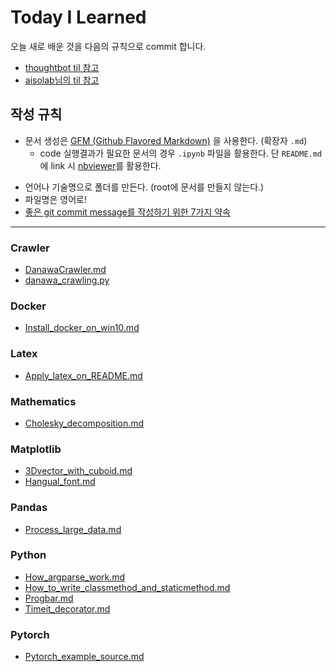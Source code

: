 # Today I Learned
오늘 새로 배운 것을 다음의 규칙으로 commit 합니다.
- [thoughtbot til 참고](https://github.com/thoughtbot/til)
- [aisolab님의 til 참고](https://github.com/aisolab/TIL)

## 작성 규칙
- 문서 생성은 [GFM (Github Flavored Markdown)](https://help.github.com/articles/github-flavored-markdown/) 을 사용한다. (확장자 `.md`)
	+ code 실행결과가 필요한 문서의 경우 `.ipynb` 파일을 활용한다. 단 `README.md`에 link 시 [nbviewer](https://nbviewer.jupyter.org/)를 활용한다.
* 언어나 기술명으로 폴더를 만든다. (root에 문서를 만들지 않는다.)
* 파일명은 영어로!
* [좋은 git commit message를 작성하기 위한 7가지 약속](http://meetup.toast.com/posts/106)

---
### Crawler
- [DanawaCrawler.md](https://github.com/jinmang2/bring_it_on/blob/master/TIL/Crawler/DanawaCrawler.md)
- [danawa_crawling.py](https://github.com/jinmang2/bring_it_on/blob/master/TIL/Crawler/danawa_crawling.py)

### Docker
- [Install_docker_on_win10.md](https://github.com/jinmang2/bring_it_on/blob/master/TIL/Docker/Install_docker_on_win10.md)

### Latex
- [Apply_latex_on_README.md](https://github.com/jinmang2/bring_it_on/blob/master/TIL/Latex/Apply_latex_on_README.md)

### Mathematics
- [Cholesky_decomposition.md](https://github.com/jinmang2/bring_it_on/blob/master/TIL/Mathematics/Cholesky_decomposition.md)

### Matplotlib
- [3Dvector_with_cuboid.md](https://github.com/jinmang2/bring_it_on/blob/master/TIL/Matplotlib/3Dvector_with_cuboid.md)
- [Hangual_font.md](https://github.com/jinmang2/bring_it_on/blob/master/TIL/Matplotlib/Hangual_font.md)

### Pandas
- [Process_large_data.md](https://github.com/jinmang2/bring_it_on/blob/master/TIL/Pandas/Process_large_data.md)

### Python
- [How_argparse_work.md](https://github.com/jinmang2/bring_it_on/blob/master/TIL/Python/How_argparse_work.md)
- [How_to_write_classmethod_and_staticmethod.md](https://github.com/jinmang2/bring_it_on/blob/master/TIL/Python/How_to_write_classmethod_and_staticmethod.md)
- [Progbar.md](https://github.com/jinmang2/bring_it_on/blob/master/TIL/Python/Progber.md)
- [Timeit_decorator.md](https://github.com/jinmang2/bring_it_on/blob/master/TIL/Python/Timeit_decorator.md)

### Pytorch
- [Pytorch_example_source.md](https://github.com/jinmang2/bring_it_on/blob/master/TIL/Pytorch/Pytorch_example_source.md)